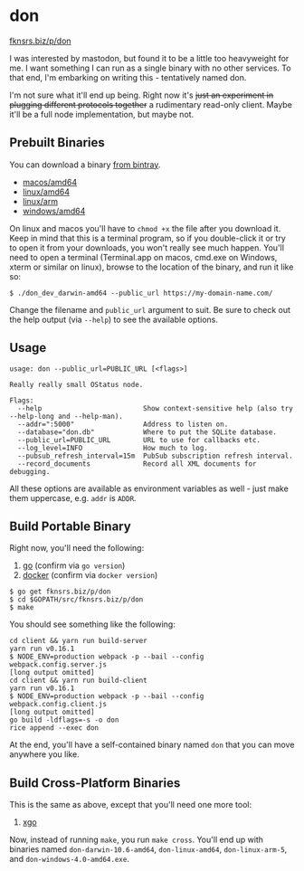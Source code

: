 # don

[fknsrs.biz/p/don](https://www.fknsrs.biz/p/don)

I was interested by mastodon, but found it to be a little too heavyweight for
me. I want something I can run as a single binary with no other services. To
that end, I'm embarking on writing this - tentatively named don.

I'm not sure what it'll end up being. Right now it's ~~just an experiment in
plugging different protocols together~~ a rudimentary read-only client. Maybe
it'll be a full node implementation, but maybe not.

## Prebuilt Binaries

You can download a binary [from bintray](https://bintray.com/deoxxa/don/portable/dev).

* [macos/amd64](https://bintray.com/deoxxa/don/download_file?file_path=don_dev_darwin-amd64)
* [linux/amd64](https://bintray.com/deoxxa/don/download_file?file_path=don_dev_linux-amd64)
* [linux/arm](https://bintray.com/deoxxa/don/download_file?file_path=don_dev_linux-amd64)
* [windows/amd64](https://bintray.com/deoxxa/don/download_file?file_path=don_dev_windows-amd64.exe)

On linux and macos you'll have to `chmod +x` the file after you download it.
Keep in mind that this is a terminal program, so if you double-click it or try
to open it from your downloads, you won't really see much happen. You'll need
to open a terminal (Terminal.app on macos, cmd.exe on Windows, xterm or
similar on linux), browse to the location of the binary, and run it like so:

```
$ ./don_dev_darwin-amd64 --public_url https://my-domain-name.com/
```

Change the filename and `public_url` argument to suit. Be sure to check out
the help output (via `--help`) to see the available options.

## Usage

```
usage: don --public_url=PUBLIC_URL [<flags>]

Really really small OStatus node.

Flags:
  --help                         Show context-sensitive help (also try --help-long and --help-man).
  --addr=":5000"                 Address to listen on.
  --database="don.db"            Where to put the SQLite database.
  --public_url=PUBLIC_URL        URL to use for callbacks etc.
  --log_level=INFO               How much to log.
  --pubsub_refresh_interval=15m  PubSub subscription refresh interval.
  --record_documents             Record all XML documents for debugging.
```

All these options are available as environment variables as well - just make
them uppercase, e.g. `addr` is `ADDR`.

## Build Portable Binary

Right now, you'll need the following:

1. [go](https://golang.org/) (confirm via `go version`)
2. [docker](https://golang.org/) (confirm via `docker version`)

```
$ go get fknsrs.biz/p/don
$ cd $GOPATH/src/fknsrs.biz/p/don
$ make
```

You should see something like the following:

```
cd client && yarn run build-server
yarn run v0.16.1
$ NODE_ENV=production webpack -p --bail --config webpack.config.server.js
[long output omitted]
cd client && yarn run build-client
yarn run v0.16.1
$ NODE_ENV=production webpack -p --bail --config webpack.config.client.js
[long output omitted]
go build -ldflags=-s -o don
rice append --exec don
```

At the end, you'll have a self-contained binary named `don` that you can move
anywhere you like.

## Build Cross-Platform Binaries

This is the same as above, except that you'll need one more tool:

1. [xgo](https://github.com/karalabe/xgo)

Now, instead of running `make`, you run `make cross`. You'll end up with
binaries named `don-darwin-10.6-amd64`, `don-linux-amd64`, `don-linux-arm-5`,
and `don-windows-4.0-amd64.exe`.
